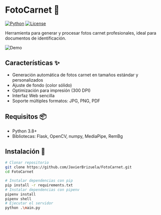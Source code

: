 # FotoCarnet 📸

[![Python](https://img.shields.io/badge/Python-3.8%2B-blue)](https://www.python.org/)
[![License](https://img.shields.io/badge/License-MIT-green)](https://opensource.org/licenses/MIT)

Herramienta para generar y procesar fotos carnet profesionales, ideal para documentos de identificación.

![Demo](https://github.com/user-attachments/assets/f91c518c-1b1c-4ba9-be55-a895b2180b84)

## Características ✨
- Generación automática de fotos carnet en tamaños estándar y personalizados
- Ajuste de fondo (color sólido)
- Optimización para impresión (300 DPI)
- Interfaz Web sencilla
- Soporte múltiples formatos: JPG, PNG, PDF

## Requisitos 📦
- Python 3.8+
- Bibliotecas: Flask, OpenCV, numpy, MediaPipe, RemBg

## Instalación 🔧

```bash
# Clonar repositorio
git clone https://github.com/JavierBrizuela/FotoCarnet.git
cd FotoCarnet

# Instalar dependencias con pip
pip install -r requirements.txt
# Instalar dependencias con pipenv
pipenv install
pipenv shell
# Ejecutar el servidor
python .\main.py
